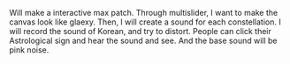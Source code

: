 
Will make a interactive max patch. Through multislider, I want to make the canvas look like glaexy. Then, I will create a sound for each constellation. I will record the sound of Korean, and try to distort. People can click their Astrological sign and hear the sound and see. And the base sound will be pink noise. 
